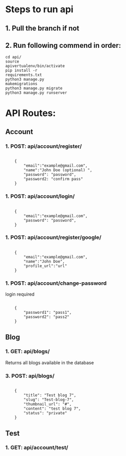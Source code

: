 # Steps to run api

## 1. Pull the branch if not
## 2. Run following commend in order:
<code>cd api/</code><br>
<code>source apivertualenv/bin/activate</code><br>
<code>pip install -r requirements.txt</code><br>
<code>python3 manage.py makemigrations</code><br>
<code>python3 manage.py migrate</code><br>
<code>python3 manage.py runserver</code>

# API Routes:
## Account
### 1. POST: api/account/register/ <br>
<pre><code>
    {
        "email":"example@gmail.com",
        "name":"John Doe (optional) ", 
        "password": "password",
        "password2: "confirm pass"
    }
</code></pre>

### 1. POST: api/account/login/ <br>
<pre><code>
    {
        "email":"example@gmail.com",
        "password": "password",
    }
</code></pre>

### 1. POST: api/account/register/google/ <br>
<pre><code>
    {
        "email":"example@gmail.com",
        "name":"John Doe",
        "profile_url":"url"
    }
</code></pre>

### 1. POST: api/account/change-password <br>
login required
<pre><code>
    {
        "password1": "pass1",
        "password2": "pass2"
    }
</code></pre>

## Blog
### 1. GET: api/blogs/<br>
Returns all blogs available in the database

### 3. POST: api/blogs/ <br>
<pre><code>
    {
        "title": "Test blog 7",
        "slug": "Test-blog-7",
        "thumbnail_url": "#",
        "content": "test blog 7",
        "status": "private"
    }
</code></pre>



## Test
### 1. GET: api/account/test/